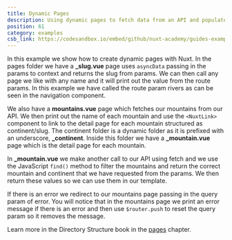 ```yaml
---
title: Dynamic Pages
description: Using dynamic pages to fetch data from an API and populate those pages
position: 61
category: examples
csb_link: https://codesandbox.io/embed/github/nuxt-academy/guides-examples/tree/master/04_directory_structure/11_pages
---
```


In this example we show how to create dynamic pages with Nuxt. In the pages folder we have a **\_slug.vue** page uses `asyncData` passing in the params to context and returns the slug from params. We can then call any page we like with any name and it will print out the value from the route params. In this example we have called the route param rivers as can be seen in the navigation component.

We also have a **mountains.vue** page which fetches our mountains from our API. We then print out the name of each mountain and use the `<NuxtLink>` component to link to the detail page for each mountain structured as continent/slug. The continent folder is a dynamic folder as it is prefixed with an underscore, **\_continent**. Inside this folder we have a **\_mountain.vue** page which is the detail page for each mountain.

In **\_mountain.vue** we make another call to our API using fetch and we use the JavaScript `find()` method to filter the mountains and return the correct mountain and continent that we have requested from the params. We then return these values so we can use them in our template.

If there is an error we redirect to our mountains page passing in the query param of error. You will notice that in the mountains page we print an error message if there is an error and then use `$router.push` to reset the query param so it removes the message.

<base-alert type="next">

Learn more in the Directory Structure book in the [pages](/guides/directory-structure/pages) chapter.

</base-alert>

<code-sandbox :src="csb_link"></code-sandbox>
